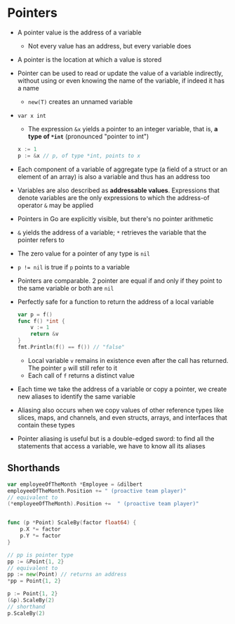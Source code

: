 # Pointers
- A pointer value is the address of a variable
    - Not every value has an address, but every variable does
- A pointer is the location at which a value is stored
- Pointer can be used to read or update the value of a variable indirectly, without using or even knowing the name of the variable, if indeed it has a name
    - `new(T)` creates an unnamed variable
- `var x int`
    - The expression `&x` yields a pointer to an integer variable, that is, **a type of `*int`** (pronounced "pointer to int")

    ```go
    x := 1
    p := &x // p, of type *int, points to x
    ```

- Each component of a variable of aggregate type (a field of a struct or an element of an array) is also a variable and thus has an address too
- Variables are also described as **addressable values**. Expressions that denote variables are the only expressions to which the address-of operator `&` may be applied
- Pointers in Go are explicitly visible, but there's no pointer arithmetic
- `&` yields the address of a variable; `*` retrieves the variable that the pointer refers to
- The zero value for a pointer of any type is `nil`
- `p != nil` is true if `p` points to a variable
- Pointers are comparable. 2 pointer are equal if and only if they point to the same variable or both are `nil`
- Perfectly safe for a function to return the address of a local variable

    ```go
    var p = f()
    func f() *int {
        v := 1
        return &v
    }
    fmt.Println(f() == f()) // "false"
    ```

    - Local variable `v` remains in existence even after the call has returned. The pointer `p` will still refer to it
    - Each call of `f` returns a distinct value
- Each time we take the address of a variable or copy a pointer, we create new aliases to identify the same variable
- Aliasing also occurs when we copy values of other reference types like slices, maps, and channels, and even structs, arrays, and interfaces that contain these types
- Pointer aliasing is useful but is a double-edged sword: to find all the statements that access a variable, we have to know all its aliases
## Shorthands

```go
var employeeOfTheMonth *Employee = &dilbert
employeeOfTheMonth.Position += " (proactive team player)"
// equivalent to
(*employeeOfTheMonth).Position +=  " (proactive team player)"


func (p *Point) ScaleBy(factor float64) {
    p.X *= factor
    p.Y *= factor
}

// pp is pointer type
pp := &Point{1, 2}
// equivalent to
pp := new(Point) // returns an address
*pp = Point{1, 2}

p := Point{1, 2}
(&p).ScaleBy(2)
// shorthand
p.ScaleBy(2)
```